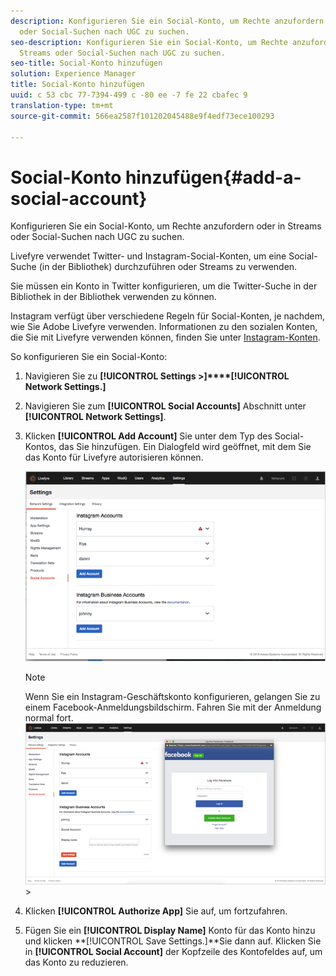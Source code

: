 ```yaml
---
description: Konfigurieren Sie ein Social-Konto, um Rechte anzufordern oder in Streams
  oder Social-Suchen nach UGC zu suchen.
seo-description: Konfigurieren Sie ein Social-Konto, um Rechte anzufordern oder in
  Streams oder Social-Suchen nach UGC zu suchen.
seo-title: Social-Konto hinzufügen
solution: Experience Manager
title: Social-Konto hinzufügen
uuid: c 53 cbc 77-7394-499 c -80 ee -7 fe 22 cbafec 9
translation-type: tm+mt
source-git-commit: 566ea2587f101202045488e9f4edf73ece100293

---
```



# Social-Konto hinzufügen{#add-a-social-account}

Konfigurieren Sie ein Social-Konto, um Rechte anzufordern oder in Streams oder Social-Suchen nach UGC zu suchen.

Livefyre verwendet Twitter- und Instagram-Social-Konten, um eine Social-Suche (in der Bibliothek) durchzuführen oder Streams zu verwenden.

Sie müssen ein Konto in Twitter konfigurieren, um die Twitter-Suche in der Bibliothek in der Bibliothek verwenden zu können.

Instagram verfügt über verschiedene Regeln für Social-Konten, je nachdem, wie Sie Adobe Livefyre verwenden. Informationen zu den sozialen Konten, die Sie mit Livefyre verwenden können, finden Sie unter [Instagram-Konten](/help/using/c-users-creating-accounts-with-studio-access/t-configure-social-accout-instagram/c-about-instagram-accounts.md#c_about_instagram_accounts).

So konfigurieren Sie ein Social-Konto:

1. Navigieren Sie zu **[!UICONTROL Settings >]****[!UICONTROL Network Settings.]**
1. Navigieren Sie zum **[!UICONTROL Social Accounts]** Abschnitt unter **[!UICONTROL Network Settings]**.
1. Klicken **[!UICONTROL Add Account]** Sie unter dem Typ des Social-Kontos, das Sie hinzufügen. Ein Dialogfeld wird geöffnet, mit dem Sie das Konto für Livefyre autorisieren können.

   ![](assets/i_settings_social_insta.png)

   >[!NOTE]
   >
   >Wenn Sie ein Instagram-Geschäftskonto konfigurieren, gelangen Sie zu einem Facebook-Anmeldungsbildschirm. Fahren Sie mit der Anmeldung normal fort. ![](assets/i_insta_biz_facebook_dialog.png) >

1. Klicken **[!UICONTROL Authorize App]** Sie auf, um fortzufahren.
1. Fügen Sie ein **[!UICONTROL Display Name]** Konto für das Konto hinzu und klicken **[!UICONTROL Save Settings.]**Sie dann auf. Klicken Sie in **[!UICONTROL Social Account]** der Kopfzeile des Kontofeldes auf, um das Konto zu reduzieren.
